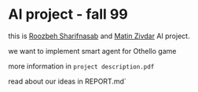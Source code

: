 # AI project - fall 99

this is [Roozbeh Sharifnasab](https://github.com/rsharifnasab) and [Matin Zivdar](https://github.com/zivdar001matin) AI project.

we want to implement smart agent for Othello game

more information in `project description.pdf`

read about our ideas in REPORT.md`
